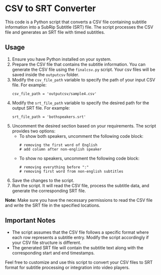 # CSV to SRT Converter

This code is a Python script that converts a CSV file containing subtitle information into a SubRip Subtitle (SRT) file. The script processes the CSV file and generates an SRT file with timed subtitles.

## Usage

1. Ensure you have Python installed on your system.
2. Prepare the CSV file that contains the subtitle information. You can generate the CSV file using the `finalcsv.py` script. Your csv files will be saved inside the `outputcsv` folder.
3. Modify the `csv_file_path` variable to specify the path of your input CSV file. For example:
   ```
   csv_file_path = 'outputcsv/sample4.csv'
   ```
5. Modify the `srt_file_path` variable to specify the desired path for the output SRT file. For example:
   ```
   srt_file_path = 'bothspeakers.srt'
   ```
6. Uncomment the desired section based on your requirements. The script provides two options:
   - To show both speakers, uncomment the following code block:
     ```
     # removing the first word of English 
     # add column after non-english speaker
     ```
   - To show no speakers, uncomment the following code block:
     ```
     # removing everything before ":"
     # removing first word from non-english subtitles
     ```
7. Save the changes to the script.
8. Run the script. It will read the CSV file, process the subtitle data, and generate the corresponding SRT file.

**Note:** Make sure you have the necessary permissions to read the CSV file and write the SRT file in the specified locations.

## Important Notes

- The script assumes that the CSV file follows a specific format where each row represents a subtitle entry. Modify the script accordingly if your CSV file structure is different.
- The generated SRT file will contain the subtitle text along with the corresponding start and end timestamps.

Feel free to customize and use this script to convert your CSV files to SRT format for subtitle processing or integration into video players.